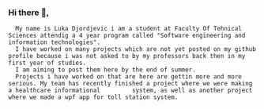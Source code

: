 ### Hi there 👋,
      My name is Luka Djordjevic i am a student at Faculty Of Tehnical Sciences attendig a 4 year program called "Software engineering and information technologies".
      I have worked on many projects which are not yet posted on my github profile because i was not asked to by my professors back then in my first year of studies.
      I am aiming to post them here by the end of summer. 
      Projects i have worked on that are here are gettin more and more serious. My team has recently finished a project where we were making a healthcare informational         system, as well as another project where we made a wpf app for toll station system.

<!--
**lukaDjordjevic01/lukaDjordjevic01** is a ✨ _special_ ✨ repository because its `README.md` (this file) appears on your GitHub profile.

Here are some ideas to get you started:

- 🔭 I’m currently working on ...
- 🌱 I’m currently learning ...
- 👯 I’m looking to collaborate on ...
- 🤔 I’m looking for help with ...
- 💬 Ask me about ...
- 📫 How to reach me: ...
- 😄 Pronouns: ...
- ⚡ Fun fact: ...
-->
